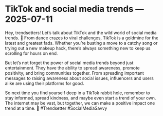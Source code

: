# TikTok and social media trends — 2025-07-11

Hey, trendsetters! Let’s talk about TikTok and the wild world of social media trends. 🌟 From dance crazes to viral challenges, TikTok is a goldmine for the latest and greatest fads. Whether you’re busting a move to a catchy song or trying out a new makeup hack, there’s always something new to keep us scrolling for hours on end.

But let’s not forget the power of social media trends beyond just entertainment. They have the ability to spread awareness, promote positivity, and bring communities together. From spreading important messages to raising awareness about social issues, influencers and users alike are using their platforms for good.

So next time you find yourself deep in a TikTok rabbit hole, remember to stay informed, spread kindness, and maybe even start a trend of your own. The internet may be vast, but together, we can make a positive impact one trend at a time. 💫 #Trendsetter #SocialMediaSavvy